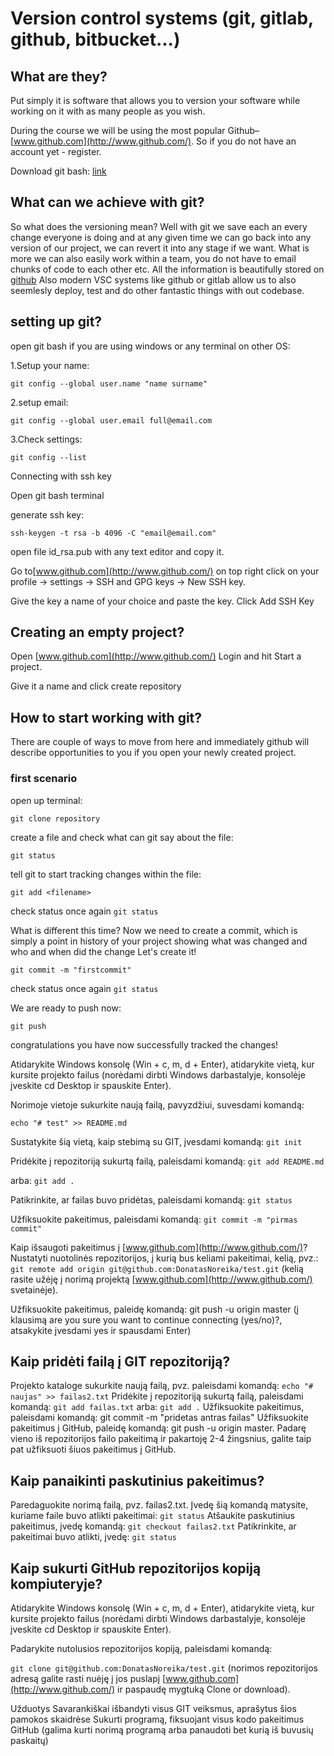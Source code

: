 # Version control systems (git, gitlab, github, bitbucket...)

## What are they?
Put simply it is software that allows you to version your software while working on it with as many people as you wish.

During the course we will be using the most popular Github– [www.github.com](http://www.github.com/). So if you do not have an account yet - register.

Download git bash: [link](https://git-scm.com/downloads)

## What can we achieve with git?

So what does the versioning mean? Well with git we save each an every change everyone is doing and at any given time we can go back into any version of our project, we can revert it into any stage if we want. What is more we can also easily work within a team, you do not have to email chunks of code to each other etc. All the information is beautifully stored on [github](http://www.github.com/) Also modern VSC systems like github or gitlab allow us to also seemlesly deploy, test and do other fantastic things with out codebase.

## setting up git?

open git bash if you are using windows or any terminal on other OS:

1.Setup your name:


`git config --global user.name "name surname"`


2.setup email:


`git config --global user.email full@email.com`


3.Check settings:


`git config --list`


Connecting with ssh key

Open git bash terminal

generate ssh key:

`ssh-keygen -t rsa -b 4096 -C "email@email.com"`


open file id_rsa.pub with any text editor and copy it.

Go to[www.github.com](http://www.github.com/) on top right click on your profile -> settings -> SSH and GPG keys -> New SSH key.

Give the key a name of your choice and paste the key. Click Add SSH Key


## Creating an empty project?
Open [www.github.com](http://www.github.com/) Login and hit Start a project.

Give it a name and click create repository

## How to start working with git?

There are couple of ways to move from here and immediately github will describe opportunities to you if you open your newly created project.

### first scenario

open up terminal:

`git clone repository`

create a file and check what can git say about the file:


`git status`

tell git to start tracking changes within the file:

`git add <filename>`

check status once again
`git status`

What is different this time? Now we need to create a commit, which is simply a point in history of your project showing what was changed and who and when did the change
Let's create it!

`git commit -m "firstcommit"`

check status once again
`git status`

We are ready to push now:

`git push`

congratulations you have now successfully tracked the changes!



Atidarykite Windows konsolę (Win + c, m, d + Enter), atidarykite vietą, kur kursite projekto failus (norėdami dirbti Windows darbastalyje, konsolėje įveskite cd Desktop ir spauskite Enter).

Norimoje vietoje sukurkite naują failą, pavyzdžiui, suvesdami komandą:

`echo "# test" >> README.md`


Sustatykite šią vietą, kaip stebimą su GIT, įvesdami komandą:
`git init`


Pridėkite į repozitoriją sukurtą failą, paleisdami komandą:
`git add README.md`


arba:
`git add .`


Patikrinkite, ar failas buvo pridėtas, paleisdami komandą:
`git status`


Užfiksuokite pakeitimus, paleisdami komandą:
`git commit -m "pirmas commit"`


Kaip išsaugoti pakeitimus į [www.github.com](http://www.github.com/)?
Nustatyti nuotolinės repozitorijos, į kurią bus keliami pakeitimai, kelią, pvz.:
`git remote add origin git@github.com:DonatasNoreika/test.git`
(kelią rasite užėję į norimą projektą [www.github.com](http://www.github.com/) svetainėje).

Užfiksuokite pakeitimus, paleidę komandą:
git push -u origin master
(į klausimą are you sure you want to continue connecting (yes/no)?, atsakykite įvesdami yes ir spausdami Enter)

## Kaip pridėti failą į GIT repozitoriją?
Projekto kataloge sukurkite naują failą, pvz. paleisdami komandą:
`echo "# naujas" >> failas2.txt`
Pridėkite į repozitoriją sukurtą failą, paleisdami komandą:
`git add failas.txt`
arba:
`git add .`
Užfiksuokite pakeitimus, paleisdami komandą:
git commit -m "pridetas antras failas"
Užfiksuokite pakeitimus į GitHub, paleidę komandą:
git push -u origin master.
Padarę vieno iš repozitorijos failo pakeitimą ir pakartoję 2-4 žingsnius, galite taip pat užfiksuoti šiuos pakeitimus į GitHub.

## Kaip panaikinti paskutinius pakeitimus?
Paredaguokite norimą failą, pvz. failas2.txt. Įvedę šią komandą matysite, kuriame faile buvo atlikti pakeitimai:
`git status`
Atšaukite paskutinius pakeitimus, įvedę komandą:
`git checkout failas2.txt`
Patikrinkite, ar pakeitimai buvo atlikti, įvedę:
`git status`
## Kaip sukurti GitHub repozitorijos kopiją kompiuteryje?
Atidarykite Windows konsolę (Win + c, m, d + Enter), atidarykite vietą, kur kursite projekto failus (norėdami dirbti Windows darbastalyje, konsolėje įveskite cd Desktop ir spauskite Enter).

Padarykite nutolusios repozitorijos kopiją, paleisdami komandą:

`git clone git@github.com:DonatasNoreika/test.git`
(norimos repozitorijos adresą galite rasti nuėję į jos puslapį [www.github.com](http://www.github.com/) ir paspaudę mygtuką Clone or download).

Užduotys
Savarankiškai išbandyti visus GIT veiksmus, aprašytus šios pamokos skaidrėse
Sukurti programą, fiksuojant visus kodo pakeitimus GitHub (galima kurti norimą programą arba panaudoti bet kurią iš buvusių paskaitų)